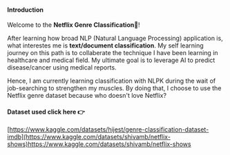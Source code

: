 #### Introduction
Welcome to the **Netflix Genre Classification**🍿!

After learning how broad NLP (Natural Language Processing) application is, what interestes me is **text/document classification**. My self learning journey on this path is to collaberate the technique I have been learning in healthcare and medical field. My ultimate goal is to leverage AI to predict disease/cancer using medical reports. 

Hence, I am currently learning classification with NLPK during the wait of job-searching to strengthen my muscles. By doing that, I choose to use the Netflix genre dataset because who doesn't love Netflix? 



#### Dataset used click here 👉
[https://www.kaggle.com/datasets/hijest/genre-classification-dataset-imdb](https://www.kaggle.com/datasets/shivamb/netflix-shows)https://www.kaggle.com/datasets/shivamb/netflix-shows

